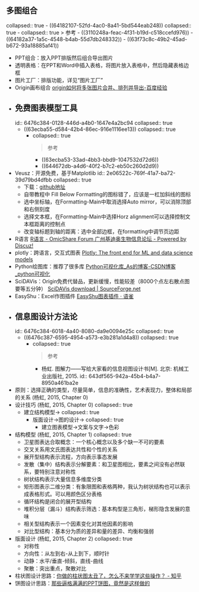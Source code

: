 ## 多图组合
collapsed:: true
	- ((64182107-52fd-4ac0-8a41-5bd544eab248))
	  collapsed:: true
		- collapsed:: true
		  > 参考
			- ((3110248a-feac-4f31-b19d-c518ccefd976))
			- ((64182a37-1a5c-4548-b4ab-55d7db248332))
			- ((63f73c8c-49b2-45ad-b672-93a18885af41))
- PPT组合：放入PPT排版然后组合导出图片
- 透明表格：在PPT和Word中插入表格，将图片放入表格中，然后隐藏表格边框
- 图片工厂：排版功能，详见“图片工厂”
- Origin画布组合 [origin如何将多张图片合并、排列并导出-百度经验](https://jingyan.baidu.com/article/046a7b3e19257fb8c27fa9e2.html)
- ## 免费图表模型工具
  id:: 6476c384-0128-446d-a4b0-1647e4a2bc94
  collapsed:: true
	- ((63ecba55-d584-42b4-86ec-916e1116ee13))
	  collapsed:: true
		- collapsed:: true
		  >参考
			- ((63ecba53-33ad-4bb3-bbd9-1047532d72d6))
			- ((644672db-a4d6-40f2-b7c2-eb50c260d2d9))
- Veusz：开源免费，基于Matplotlib
  id:: 2e06522c-769f-41a7-ba72-39d79bd4dfbb
  collapsed:: true
	- 下载：[github地址](https://github.com/veusz/veusz/releases)
	- 自带教程中 Fill Below Formatting的图标错了，应该是一杠加斜线的图标
	- 选中坐标轴，在Formatting-Main中取消选择Auto mirror，可以消除顶部和右侧刻度
	- 选择文本框，在Formatting-Main中选择Horz alignment可以选择控制文本框距离的控制点
	- 改变轴标题到轴的距离：选中全部边框，在formatting中调节页边距
- R语言 [R语言 - OmicShare Forum 广州基迪奥生物信息论坛 - Powered by Discuz!](https://www.omicshare.com/forum/forum.php?mod=forumdisplay&fid=42&filter=typeid&typeid=18)
- plotly：跨语言，交互式图表 [Plotly: The front end for ML and data science models](https://plotly.com/)
- Python绘图库：推荐了很多库 [Python可视化库_As的博客-CSDN博客_python可视化](https://blog.csdn.net/weixin_39777626/article/details/78598346)
- SciDAVis：Origin免费代替品，更新缓慢，性能较差（8000个点左右散点图要等五分钟） [SciDAVis download | SourceForge.net](https://sourceforge.net/projects/scidavis/)
- EasyShu：Excel作图插件 [EasyShu图表插件 · 语雀](https://www.yuque.com/easyshu)
- ## 信息图设计方法论
  id:: 6476c384-6018-4a40-8080-da9e0094e25c
  collapsed:: true
	- ((6476c387-6595-4954-a573-e3b281a1d4a8))
	  collapsed:: true
		- collapsed:: true
		  >参考
			- 杨虹. 图解力——写给大家看的信息视图设计书[M]. 北京: 机械工业出版社, 2015.
			  id:: 643df565-942a-45b4-b4a7-8950a461ba2e
- 原则：选择正确的类型，尽量简单，信息的准确性，艺术表现力，整体和局部的关系 (杨虹, 2015, Chapter 0)
- 设计技巧 (杨虹, 2015, Chapter 0)
  collapsed:: true
	- 建立结构模型->
	  collapsed:: true
		- 版面设计->图的设计->
		  collapsed:: true
			- 建立图表模型->文案与文字->色彩
- 结构模型 (杨虹, 2015, Chapter 1)
  collapsed:: true
	- 卫星图表达合取概念：一个核心概念以及多个缺一不可的要素
	- 交叉关系用文氏图表达共性和个性的关系
	- 展开型结构表示流程，方向表示事态发展
	- 发散（集中）结构表示分解要素：和卫星图相比，要素之间没有必然联系，要特别注意对称性
	- 树状结构表示大量信息多维度分类
	- 矩形图表示二维分类：有象限图和表格两种，我认为树状结构也可以表示成表格形式。可以用颜色区分表格
	- 循环结构是闭合的展开型结构
	- 堆积分层（漏斗）结构表示筛选：基本构型是三角形，梯形隐含发展的意味
	- 相关型结构表示一个因素变化对其他因素的影响
	- 对比型结构：基本分为质的差异和量的差异、均衡和强弱
- 版面设计 (杨虹, 2015, Chapter 2)
  collapsed:: true
	- 对称性
	- 方向性：从左到右-从上到下，顺时针
	- 动静：水平/垂直-倾斜，直线-曲线
	- 聚散：突出重点，聚散对比
- 柱状图设计思路：[你做的柱状图太丑了，怎么不来学学这些操作？ - 知乎](https://zhuanlan.zhihu.com/p/61338026)
- 饼图设计思路：[那些逼格满满的PPT饼图，竟然是这样做的](https://mp.weixin.qq.com/s?__biz=MzIxMjI1MDcyMQ==&mid=2247509803&idx=1&sn=a10f934c9cd397a9d133c5346d155f7a&chksm=974a1e25a03d973332e8393299cfe76d546609347a5aab32f40fd016c4d0b343baf2aa7834d7#rd)